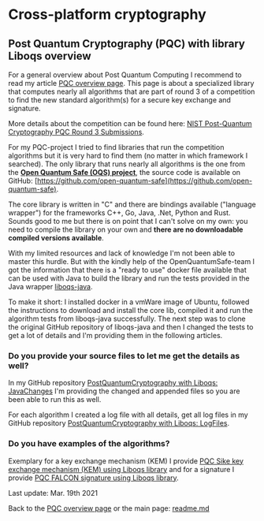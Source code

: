 # Cross-platform cryptography

## Post Quantum Cryptography (PQC) with library Liboqs overview

For a general overview about Post Quantum Computing I recommend to read my article [PQC overview page](pqc_overview.md). This page is about a specialized library that computes nearly all algorithms that are part of round 3 of a competition to find the new standard algorithm(s) for a secure key exchange and signature.

More details about the competition can be found here: [NIST Post-Quantum Cryptography PQC Round 3  Submissions](https://csrc.nist.gov/projects/post-quantum-cryptography/round-3-submissions).

For my PQC-project I tried to find libraries that run the competition algorithms but it is very hard to find them (no matter in which framework I searched). The only library that runs nearly all algorithms is the one from the [**Open Quantum Safe (OQS) project**](https://openquantumsafe.org/), the source code is available on GitHub: [https://github.com/open-quantum-safe](https://github.com/open-quantum-safe).

The core library is written in "C" and there are bindings available ("language wrapper") for the frameworks C++, Go, Java, .Net, Python and Rust. Sounds good to me but there is on point that I can't solve on my own: you need to compile the library on your own and **there are no downloadable compiled versions available**.

With my limited resources and lack of knowledge I'm not been able to master this hurdle. But with the kindly help of the OpenQuantumSafe-team I got the information that there is a "ready to use" docker file available that can be used with Java to build the library and run the tests provided in the Java wrapper [liboqs-java](https://github.com/open-quantum-safe/liboqs-java).

To make it short: I installed docker in a vmWare image of Ubuntu, followed the instructions to download and install the core lib, compiled it and run the algorithm tests from liboqs-java successfully. The next step was to clone the original GitHub repository of liboqs-java and then I changed the tests to get a lot of details and I'm providing them in the following articles.

### Do you provide your source files to let me get the details as well?

In my GitHub repository [PostQuantumCryptography with Liboqs: JavaChanges](https://github.com/java-crypto/cross_platform_crypto/tree/main/PostQuantumCryptography/Liboqs/JavaChanges) I'm providing the changed and appended files so you are been able to run this as well. 

For each algorithm I created a log file with all details, get all log files in my GitHub repository [PostQuantumCryptography with Liboqs: LogFiles](https://github.com/java-crypto/cross_platform_crypto/tree/main/PostQuantumCryptography/Liboqs/LogFiles).

### Do you have examples of the algorithms?

Exemplary for a key exchange mechanism (KEM) I provide [PQC Sike key exchange mechanism (KEM) using Liboqs library](pqc_sike_liboqs_kem.md) and for a signature I provide [PQC FALCON signature using Liboqs library](pqc_falcon_liboqs_signature.md).

Last update: Mar. 19th 2021

Back to the [PQC overview page](pqc_overview.md) or the main page: [readme.md](../readme.md)
